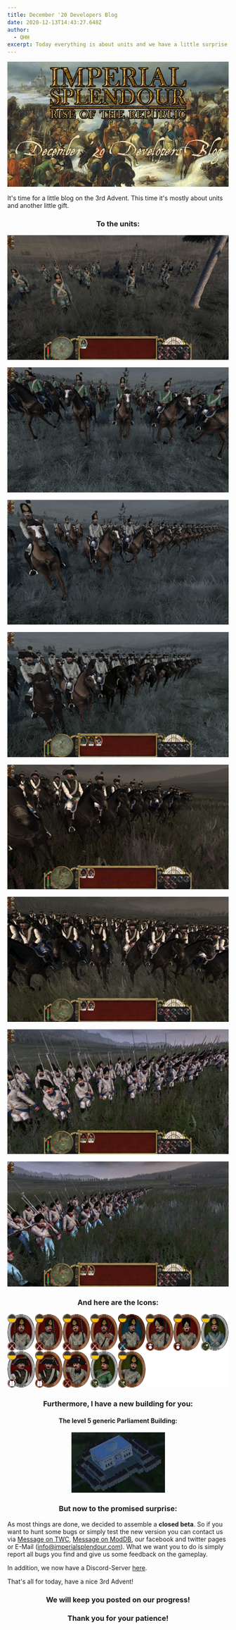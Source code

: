 ```yaml
---
title: December '20 Developers Blog
date: 2020-12-13T14:43:27.648Z
author:
  - QHH
excerpt: Today everything is about units and we have a little surprise!
---
```

<center>

![](../_img/preview-december-20-blog3.png)

</center>

It's time for a little blog on the 3rd Advent. This time it's mostly about units and another little gift. 

<center>

### To the units:

</center>

![Tiroler Windbüchse Schützen](../_img/20201018151507_1.jpg "Tiroler Windbüchse Schützen")

![Cheveauxlegers 'Kaiser'](../_img/20201031153150_1.jpg "Cheveauxlegers 'Kaiser'")

![Cheveauxlegers](../_img/20201031153212_1.jpg "Cheveauxlegers")

![Dragoner](../_img/20201101201655_1.jpg "Dragoner")

![Cuirassiers](../_img/20201103211827_1.jpg "Cuirassiers")

![Carabiniers 'Kaiser'](../_img/20201103211836_1.jpg "Carabiniers 'Kaiser'")

![Deutsche Grenadiers](../_img/20201122203928_1.jpg "Deutsche Grenadiers")

![Hungarian Grenadiers](../_img/20201122203941_1.jpg "Hungarian Grenadiers")

<center>

### And here are the Icons:

![Unit Icons](../_img/austria-unit-icons.png "Unit Icons")

### Furthermore, I have a new building for you:

#### The level 5 generic Parliament Building:

![lvl 5 Parliament](../_img/gov-lvl-5-parliament.png "lvl 5 Parliament")

### But now to the promised surprise:

</center>

As most things are done, we decided to assemble a **closed beta**. So if you want to hunt some bugs or simply test the new version you can contact us via [Message on TWC](https://www.twcenter.net/forums/private.php?do=newpm&u=120089), [Message on ModDB](https://www.moddb.com/messages/compose?to=QuintusHortensius), our facebook and twitter pages or E-Mail (info@imperialsplendour.com). What we want you to do is simply report all bugs you find and give us some feedback on the gameplay.

In addition, we now have a Discord-Server [here](https://discord.com/invite/eN2WKbQvXs).

That's all for today, have a nice 3rd Advent!

<center>

### We will keep you posted on our progress!

### Thank you for your patience!

</center>